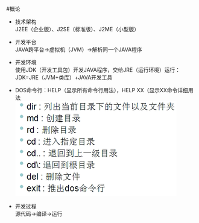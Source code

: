 #概论
* 技术架构  
J2EE（企业版）、J2SE（标准版）、J2ME（小型版）

* 开发平台  
JAVA跨平台→虚拟机（JVM）→解析同一个JAVA程序

* 开发环境  
使用JDK（开发工具包）开发JAVA程序，交给JRE（运行环境）运行：  
     JDK=JRE（JVM+类库）+JAVA开发工具

* DOS命令行：HELP（显示所有命令行用法），HELP XX（显示XX命令详细用法  
![a](https://github.com/Ansonnnnn/NotesForJava/blob/master/pic/01.png)

* 开发过程  
源代码→编译→运行



